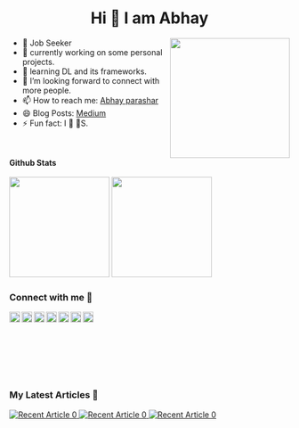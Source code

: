 <h1 align='center'> Hi 👋 I am Abhay</h1>

<img align='right' src="https://i.imgur.com/OTKgDSt.gif" width="215">

       
* 🎯 Job Seeker
* 🤔 currently working on some personal projects.
* 🌱 learning DL and its frameworks.
* 👯 I’m looking forward to connect with more people.
* 📫 How to reach me: [Abhay parashar](mailto:parasharabhay13@gmail.com)
* 😄 Blog Posts: [Medium](https://abhayparashar31.medium.com/)
* ⚡ Fun fact: I 🧡 🐶S.

<br />
<br />

	
  <summary><b>Github Stats</b></summary>
  <br />
  <img height="180em" src="https://github-readme-stats.vercel.app/api?username=abhayparashar31&count_private=true&show_icons=true&theme=midnight-purple&hide_rank=false&hide_border=TRUE" />
  <img height="180em" src="https://github-readme-stats.vercel.app/api/top-langs/?username=abhayparashar31&layout=compact&title_color=ffffff&text_color=c9cacc&icon_color=2bbc8a&bg_color=1d1f21&hide_border=TRUE"/>


### Connect with me 📡

[<img align="left" alt="Twitter" width="19px" src="https://cdn.jsdelivr.net/npm/simple-icons@v3/icons/twitter.svg" />][twitter]
[<img align="left" alt="LinkedIn" width="19px" src="https://cdn.jsdelivr.net/npm/simple-icons@v3/icons/linkedin.svg" />][linkedin]
[<img align="left" alt="Instagram" width="19px" src="https://cdn.jsdelivr.net/npm/simple-icons@v3/icons/instagram.svg" />][instagram]
[<img align="left" alt="Facebook" width="19px" src="https://cdn.jsdelivr.net/npm/simple-icons@v3/icons/facebook.svg" />][facebook]
[<img align="left" alt="LinkedIn" width="19px" src="https://cdn.jsdelivr.net/npm/simple-icons@v3/icons/gmail.svg" />][email]
[<img align="left" alt="Instagram" width="19px" src="https://cdn.jsdelivr.net/npm/simple-icons@v3/icons/medium.svg" />][medium]
[<img align="left" alt="Instagram" width="19px" src="https://cdn.jsdelivr.net/npm/simple-icons@v3/icons/kaggle.svg" />][kaggle]

<br><br>

<br><br><br><br>
### My Latest Articles 👀

<a target="_blank" href="https://github-readme-medium-recent-article.vercel.app/medium/@abhayparashar31/0"><img src="https://github-readme-medium-recent-article.vercel.app/medium/@abhayparashar31/0" alt="Recent Article 0"/> 
<a target="_blank" href="https://github-readme-medium-recent-article.vercel.app/medium/@abhayparashar31/1"><img src="https://github-readme-medium-recent-article.vercel.app/medium/@abhayparashar31/1" alt="Recent Article 0"/> 
<a target="_blank" href="https://github-readme-medium-recent-article.vercel.app/medium/@abhayparashar31/2"><img src="https://github-readme-medium-recent-article.vercel.app/medium/@abhayparashar31/2" alt="Recent Article 0"/> 

<br>


[twitter]: https://twitter.com/abhayparashar31
[instagram]: https://www.instagram.com/abhayparashar31
[linkedin]: https://www.linkedin.com/in/abhayparashar31/

[medium]: https://abhayparashar31.medium.com/
[email]: mailto:parasharabhay13@gmail.com
[facebook]:https://www.facebook.com/parashar.abhay.7
[kaggle]: https://www.kaggle.com/abhayparashar31
